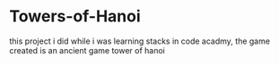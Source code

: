 # Towers-of-Hanoi
this project i did while i was learning stacks in code acadmy, the game created is an ancient game tower of hanoi 
